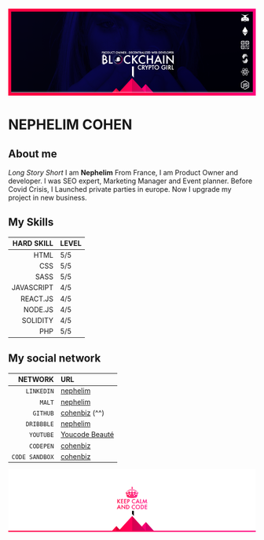 ![Cover](https://github.com/cohenbiz/cohenbiz/blob/master/githubReadmeHeader.png)

# NEPHELIM COHEN

## About me

*Long Story Short*
I am **Nephelim** From France, I am Product Owner and developer. I was SEO expert, Marketing Manager and Event planner. Before Covid Crisis, I Launched private parties in europe. Now I upgrade my project in new business. 

## My Skills

|HARD SKILL|LEVEL|
|---:|---|
|HTML|5/5|
|CSS|5/5|
|SASS|5/5
|JAVASCRIPT|4/5|
|REACT.JS|4/5|
|NODE.JS|4/5|
|SOLIDITY|4/5|
|PHP|5/5|

<!-- ##My Certification-->

## My social network

|NETWORK|URL|
|---:|:---|
|`LINKEDIN`|[nephelim](https://www.linkedin.com/in/nephelim/)|
|`MALT`|[nephelim](https://www.malt.fr/profile/nephelim)|
|`GITHUB`|[cohenbiz](https://https://github.com/cohenbiz/) (^^)|
|`DRIBBBLE`|[nephelim](https://dribbble.com/nephelim)|
|`YOUTUBE`|[Youcode Beauté](https://www.youtube.com/channel/UCDYekm8caMtdAad9ky-343g?sub_confirmation=1)|
|`CODEPEN`|[cohenbiz](https://codepen.io/cohenbiz)|
|`CODE SANDBOX`|[cohenbiz](https://codesandbox.io/u/cohenbiz)|


![Cover](https://github.com/cohenbiz/cohenbiz/blob/master/githubReadmeSkills.png)



